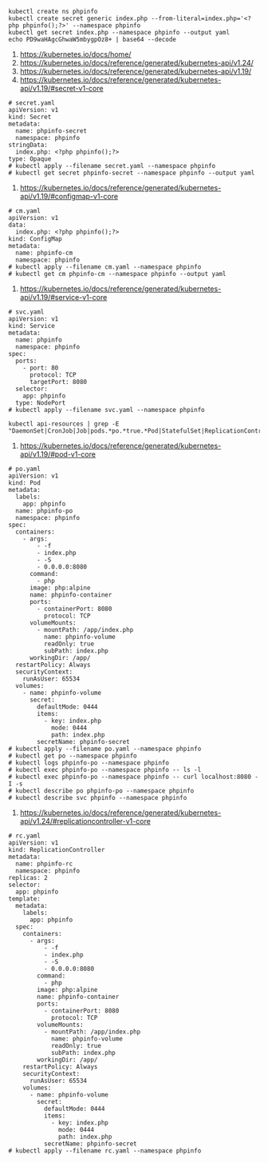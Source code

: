 ```
kubectl create ns phpinfo
kubectl create secret generic index.php --from-literal=index.php='<?php phpinfo();?>' --namespace phpinfo
kubectl get secret index.php --namespace phpinfo --output yaml
echo PD9waHAgcGhwaW5mbygpOz8+ | base64 --decode
```
1. https://kubernetes.io/docs/home/
2. https://kubernetes.io/docs/reference/generated/kubernetes-api/v1.24/
3. https://kubernetes.io/docs/reference/generated/kubernetes-api/v1.19/
4. https://kubernetes.io/docs/reference/generated/kubernetes-api/v1.19/#secret-v1-core
```
# secret.yaml
apiVersion: v1
kind: Secret
metadata:
  name: phpinfo-secret
  namespace: phpinfo
stringData:
  index.php: <?php phpinfo();?>
type: Opaque
# kubectl apply --filename secret.yaml --namespace phpinfo
# kubectl get secret phpinfo-secret --namespace phpinfo --output yaml
```
1. https://kubernetes.io/docs/reference/generated/kubernetes-api/v1.19/#configmap-v1-core
```
# cm.yaml
apiVersion: v1
data:
  index.php: <?php phpinfo();?>
kind: ConfigMap
metadata:
  name: phpinfo-cm
  namespace: phpinfo
# kubectl apply --filename cm.yaml --namespace phpinfo
# kubectl get cm phpinfo-cm --namespace phpinfo --output yaml
```
1. https://kubernetes.io/docs/reference/generated/kubernetes-api/v1.19/#service-v1-core
```
# svc.yaml
apiVersion: v1
kind: Service
metadata:
  name: phpinfo
  namespace: phpinfo
spec:
  ports:
    - port: 80
      protocol: TCP
      targetPort: 8080
  selector:
    app: phpinfo
  type: NodePort
# kubectl apply --filename svc.yaml --namespace phpinfo
```
```
kubectl api-resources | grep -E "DaemonSet|CronJob|Job|pods.*po.*true.*Pod|StatefulSet|ReplicationController|ReplicaSet|Deployment"
```
1. https://kubernetes.io/docs/reference/generated/kubernetes-api/v1.19/#pod-v1-core
```
# po.yaml
apiVersion: v1
kind: Pod
metadata:
  labels:
    app: phpinfo
  name: phpinfo-po
  namespace: phpinfo
spec:
  containers:
    - args:
        - -f
        - index.php
        - -S
        - 0.0.0.0:8080
      command:
        - php
      image: php:alpine
      name: phpinfo-container
      ports:
        - containerPort: 8080
          protocol: TCP
      volumeMounts:
        - mountPath: /app/index.php
          name: phpinfo-volume
          readOnly: true
          subPath: index.php
      workingDir: /app/
  restartPolicy: Always
  securityContext:
    runAsUser: 65534
  volumes:
    - name: phpinfo-volume
      secret:
        defaultMode: 0444
        items:
          - key: index.php
            mode: 0444
            path: index.php
        secretName: phpinfo-secret
# kubectl apply --filename po.yaml --namespace phpinfo
# kubectl get po --namespace phpinfo
# kubectl logs phpinfo-po --namespace phpinfo
# kubectl exec phpinfo-po --namespace phpinfo -- ls -l
# kubectl exec phpinfo-po --namespace phpinfo -- curl localhost:8080 -I -s
# kubectl describe po phpinfo-po --namespace phpinfo
# kubectl describe svc phpinfo --namespace phpinfo
```
1. https://kubernetes.io/docs/reference/generated/kubernetes-api/v1.24/#replicationcontroller-v1-core
```
# rc.yaml
apiVersion: v1
kind: ReplicationController
metadata:
  name: phpinfo-rc
  namespace: phpinfo
replicas: 2
selector:
  app: phpinfo
template:
  metadata:
    labels:
      app: phpinfo
  spec:
    containers:
      - args:
          - -f
          - index.php
          - -S
          - 0.0.0.0:8080
        command:
          - php
        image: php:alpine
        name: phpinfo-container
        ports:
          - containerPort: 8080
            protocol: TCP
        volumeMounts:
          - mountPath: /app/index.php
            name: phpinfo-volume
            readOnly: true
            subPath: index.php
        workingDir: /app/
    restartPolicy: Always
    securityContext:
      runAsUser: 65534
    volumes:
      - name: phpinfo-volume
        secret:
          defaultMode: 0444
          items:
            - key: index.php
              mode: 0444
              path: index.php
          secretName: phpinfo-secret
# kubectl apply --filename rc.yaml --namespace phpinfo
```
